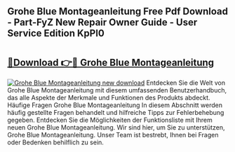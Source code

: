 ## Grohe Blue Montageanleitung Free Pdf Download - Part-FyZ New Repair Owner Guide - User Service Edition KpPl0

# <h2><a href="http://df90gj1.blite.top/?on=Grohe+Blue+Montageanleitung">🔗Download 👉🔴 Grohe Blue Montageanleitung</a></h2>

[![Grohe Blue Montageanleitung new download](https://i.imgur.com/lujVjoI.png)](http://df90gj1.blite.top/?on=Grohe+Blue+Montageanleitung)
Entdecken Sie die Welt von Grohe Blue Montageanleitung mit diesem umfassenden Benutzerhandbuch, das alle Aspekte der Merkmale und Funktionen des Produkts abdeckt. Häufige Fragen Grohe Blue Montageanleitung In diesem Abschnitt werden häufig gestellte Fragen behandelt und hilfreiche Tipps zur Fehlerbehebung gegeben. Entdecken Sie die Möglichkeiten der Funktionsliste mit Ihrem neuen Grohe Blue Montageanleitung. Wir sind hier, um Sie zu unterstützen, Grohe Blue Montageanleitung. Unser Team ist bestrebt, Ihnen bei Fragen oder Bedenken behilflich zu sein.
